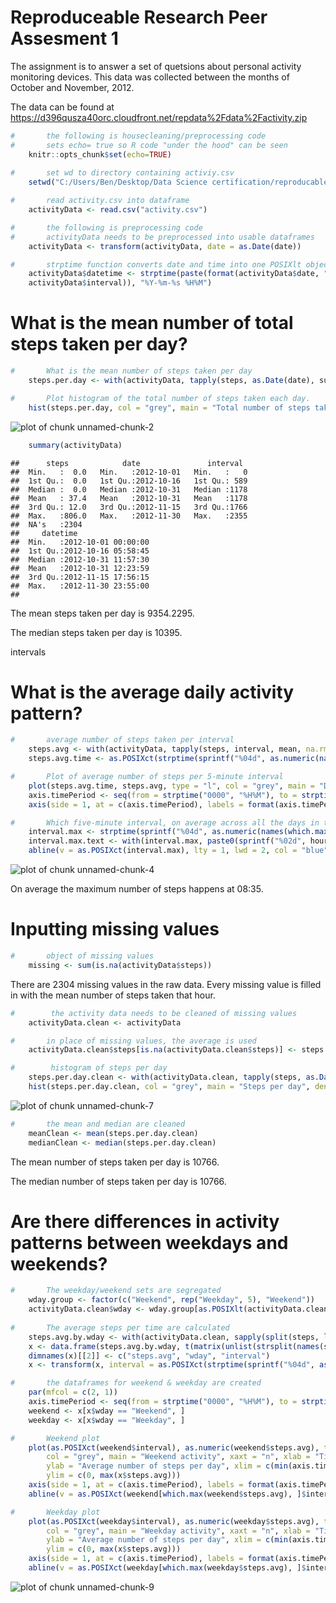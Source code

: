 Reproduceable Research Peer Assesment 1
=======================================
The assignment is to answer a set of quetsions about personal activity monitoring devices.
This data was collected between the months of October and November, 2012.

The data can be found at https://d396qusza40orc.cloudfront.net/repdata%2Fdata%2Factivity.zip




```r
#		the following is housecleaning/preprocessing code
#		sets echo= true so R code "under the hood" can be seen
	knitr::opts_chunk$set(echo=TRUE)
	
#		set wd to directory containing activiy.csv
	setwd("C:/Users/Ben/Desktop/Data Science certification/reproducable research/peer assesment 1")

#		read activity.csv into dataframe
	activityData <- read.csv("activity.csv")

#		the following is preprocessing code	
#		activityData needs to be preprocessed into usable dataframes		
	activityData <- transform(activityData, date = as.Date(date))

#		strptime function converts date and time into one POSIXlt object
	activityData$datetime <- strptime(paste(format(activityData$date, "%Y-%m-%s"), sprintf("%04d",
	activityData$interval)), "%Y-%m-%s %H%M")
```
	

# What is the mean number of total steps taken per day?	


```r
#		What is the mean number of steps taken per day
	steps.per.day <- with(activityData, tapply(steps, as.Date(date), sum, na.rm = TRUE))

#		Plot histogram of the total number of steps taken each day.
	hist(steps.per.day, col = "grey", main = "Total number of steps taken each day", right = FALSE, density = 150, xlab = "steps per day", ylab = "rate of occurence of steps", axes = TRUE)
```

![plot of chunk unnamed-chunk-2](figure/unnamed-chunk-2.png) 


```r
	summary(activityData)
```

```
##      steps            date               interval   
##  Min.   :  0.0   Min.   :2012-10-01   Min.   :   0  
##  1st Qu.:  0.0   1st Qu.:2012-10-16   1st Qu.: 589  
##  Median :  0.0   Median :2012-10-31   Median :1178  
##  Mean   : 37.4   Mean   :2012-10-31   Mean   :1178  
##  3rd Qu.: 12.0   3rd Qu.:2012-11-15   3rd Qu.:1766  
##  Max.   :806.0   Max.   :2012-11-30   Max.   :2355  
##  NA's   :2304                                       
##     datetime                  
##  Min.   :2012-10-01 00:00:00  
##  1st Qu.:2012-10-16 05:58:45  
##  Median :2012-10-31 11:57:30  
##  Mean   :2012-10-31 12:23:59  
##  3rd Qu.:2012-11-15 17:56:15  
##  Max.   :2012-11-30 23:55:00  
## 
```

The mean  steps taken per day is 9354.2295.

The median steps taken per day is 10395.





intervals

# What is the average daily activity pattern?

```r
#		average number of steps taken per interval
	steps.avg <- with(activityData, tapply(steps, interval, mean, na.rm = TRUE))
	steps.avg.time <- as.POSIXct(strptime(sprintf("%04d", as.numeric(names(steps.avg))), "%H%M"))

# 		Plot of average number of steps per 5-minute interval
	plot(steps.avg.time, steps.avg, type = "l", col = "grey", main = "Daily Activity Pattern", xaxt = "n", xlab = "time of day", ylab = "Average number of steps")
	axis.timePeriod <- seq(from = strptime("0000", "%H%M"), to = strptime("2400", "%H%M"), length.out = 9)
	axis(side = 1, at = c(axis.timePeriod), labels = format(axis.timePeriod, format = "%H:%M"))

#		Which five-minute interval, on average across all the days in the dataset,contains the maximum number of steps?
	interval.max <- strptime(sprintf("%04d", as.numeric(names(which.max(steps.avg)))), "%H%M")
	interval.max.text <- with(interval.max, paste0(sprintf("%02d", hour), ":", sprintf("%02d", min)))
	abline(v = as.POSIXct(interval.max), lty = 1, lwd = 2, col = "blue")
```

![plot of chunk unnamed-chunk-4](figure/unnamed-chunk-4.png) 

On average the maximum number of steps happens at 08:35.

# Inputting missing values



```r
#		object of missing values
	missing <- sum(is.na(activityData$steps))
```


There are 2304 missing values in the raw data.
Every missing value is filled in with the mean number of steps taken that hour.


```r
#		 the activity data needs to be cleaned of missing values
	activityData.clean <- activityData

#		in place of missing values, the average is used
	activityData.clean$steps[is.na(activityData.clean$steps)] <- steps.avg[match(activityData$interval[is.na(activityData$steps)], names(steps.avg))]
```


```r
#		 histogram of steps per day
	steps.per.day.clean <- with(activityData.clean, tapply(steps, as.Date(date), sum, na.rm = TRUE))
	hist(steps.per.day.clean, col = "grey", main = "Steps per day", density = 150, xlab = "Steps per day", ylab = "rate of occurence of steps", axes = TRUE)
```

![plot of chunk unnamed-chunk-7](figure/unnamed-chunk-7.png) 


```r
#		the mean and median are cleaned
	meanClean <- mean(steps.per.day.clean)
	medianClean <- median(steps.per.day.clean)
```

The mean number of steps taken per day is 10766.

The median number of steps taken per day is 10766.


# Are there differences in activity patterns between weekdays and weekends?


```r
#		The weekday/weekend sets are segregated 		
	wday.group <- factor(c("Weekend", rep("Weekday", 5), "Weekend"))
	activityData.clean$wday <- wday.group[as.POSIXlt(activityData.clean$datetime)$wday +  1]
	
# 		The average steps per time are calculated
	steps.avg.by.wday <- with(activityData.clean, sapply(split(steps, list(wday, interval)), mean))
	x <- data.frame(steps.avg.by.wday, t(matrix(unlist(strsplit(names(steps.avg.by.wday), "[.]")), nrow = 2)))
	dimnames(x)[[2]] <- c("steps.avg", "wday", "interval")
	x <- transform(x, interval = as.POSIXct(strptime(sprintf("%04d", as.numeric(as.character(interval))), "%H%M")))

# 		the dataframes for weekend & weekday are created 
	par(mfcol = c(2, 1))
	axis.timePeriod <- seq(from = strptime("0000", "%H%M"), to = strptime("2400", "%H%M"), length.out = 9)
	weekend <- x[x$wday == "Weekend", ]
	weekday <- x[x$wday == "Weekday", ]

# 		Weekend plot
	plot(as.POSIXct(weekend$interval), as.numeric(weekend$steps.avg), type = "l", 
		col = "grey", main = "Weekend activity", xaxt = "n", xlab = "Time of day", 
		ylab = "Average number of steps per day", xlim = c(min(axis.timePeriod), max(axis.timePeriod)), 
		ylim = c(0, max(x$steps.avg)))
	axis(side = 1, at = c(axis.timePeriod), labels = format(axis.timePeriod, format = "%H:%M"))
	abline(v = as.POSIXct(weekend[which.max(weekend$steps.avg), ]$interval), lty = 1, lwd = 2,col = "blue")

# 		Weekday plot
	plot(as.POSIXct(weekday$interval), as.numeric(weekday$steps.avg), type = "l", 
		col = "grey", main = "Weekday activity", xaxt = "n", xlab = "Time of day", 
		ylab = "Average number of steps per day", xlim = c(min(axis.timePeriod), max(axis.timePeriod)), 
		ylim = c(0, max(x$steps.avg)))
	axis(side = 1, at = c(axis.timePeriod), labels = format(axis.timePeriod, format = "%H:%M"))
	abline(v = as.POSIXct(weekday[which.max(weekday$steps.avg), ]$interval), lty = 1, lwd = 2, col = "blue")
```

![plot of chunk unnamed-chunk-9](figure/unnamed-chunk-9.png) 
